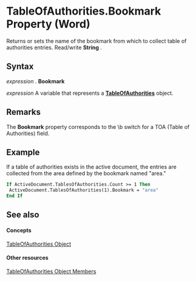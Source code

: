
# TableOfAuthorities.Bookmark Property (Word)

Returns or sets the name of the bookmark from which to collect table of authorities entries. Read/write  **String** .


## Syntax

 _expression_ . **Bookmark**

 _expression_ A variable that represents a **[TableOfAuthorities](abd7d600-8b20-0752-4629-8a4f5193dd5d.md)** object.


## Remarks

The  **Bookmark** property corresponds to the \b switch for a TOA (Table of Authorities) field.


## Example

If a table of authorities exists in the active document, the entries are collected from the area defined by the bookmark named "area."


```vb
If ActiveDocument.TablesOfAuthorities.Count >= 1 Then 
 ActiveDocument.TablesOfAuthorities(1).Bookmark = "area" 
End If
```


## See also


#### Concepts


[TableOfAuthorities Object](abd7d600-8b20-0752-4629-8a4f5193dd5d.md)
#### Other resources


[TableOfAuthorities Object Members](3e3c6fb0-044b-1b3d-5eff-4be354983675.md)
